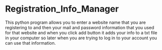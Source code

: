 # Registration_Info_Manager
This python program allows you to enter a website name that you are registering to and then your mail and password information that you used for that website and when you click add button it adds your info to a txt file in your computer so later when you are trying to log in to your account you can use that information. 
